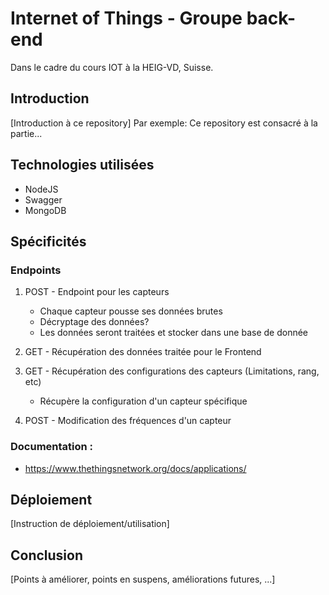 # Internet of Things - Groupe back-end
Dans le cadre du cours IOT à la HEIG-VD, Suisse.

## Introduction
[Introduction à ce repository]
Par exemple: Ce repository est consacré à la partie...

## Technologies utilisées
* NodeJS
* Swagger
* MongoDB

## Spécificités
### Endpoints
1. POST - Endpoint pour les capteurs
    * Chaque capteur pousse ses données brutes
    * Décryptage des données?
    * Les données seront traitées et stocker dans une base de donnée

2. GET - Récupération des données traitée pour le Frontend

3. GET - Récupération des configurations des capteurs (Limitations, rang, etc)
    * Récupère la configuration d'un capteur spécifique

4. POST - Modification des fréquences d'un capteur

### Documentation : 
* https://www.thethingsnetwork.org/docs/applications/


## Déploiement
[Instruction de déploiement/utilisation]

## Conclusion
[Points à améliorer, points en suspens, améliorations futures, ...]